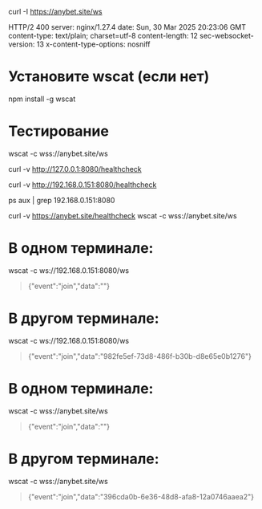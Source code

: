 curl -I https://anybet.site/ws


HTTP/2 400
server: nginx/1.27.4
date: Sun, 30 Mar 2025 20:23:06 GMT
content-type: text/plain; charset=utf-8
content-length: 12
sec-websocket-version: 13
x-content-type-options: nosniff



# Установите wscat (если нет)
npm install -g wscat

# Тестирование
wscat -c wss://anybet.site/ws



curl -v http://127.0.0.1:8080/healthcheck

curl -v http://192.168.0.151:8080/healthcheck

ps aux | grep 192.168.0.151:8080

curl -v https://anybet.site/healthcheck
wscat -c wss://anybet.site/ws


# В одном терминале:
wscat -c ws://192.168.0.151:8080/ws
> {"event":"join","data":""}

# В другом терминале:
wscat -c ws://192.168.0.151:8080/ws
> {"event":"join","data":"982fe5ef-73d8-486f-b30b-d8e65e0b1276"}
> 
> 
>

# В одном терминале:
wscat -c wss://anybet.site/ws
> {"event":"join","data":""}

# В другом терминале:
wscat -c wss://anybet.site/ws
> {"event":"join","data":"396cda0b-6e36-48d8-afa8-12a0746aaea2"}
